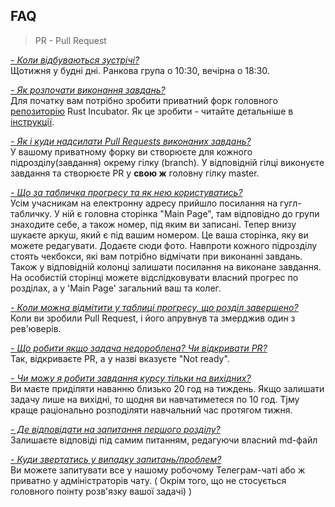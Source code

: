 ## FAQ

> PR - Pull Request

<ins>*- Коли відбуваються зустрічі?*</ins><br/>
Щотижня у будні дні. Ранкова група о 10:30, вечірна о 18:30. 

<ins>*- Як розпочати виконання завдань?*</ins><br/>
Для початку вам потрібно зробити приватний форк головного [репозиторію](https://github.com/rust-lang-ua/rust_incubator_eng) Rust Incubator. Як це зробити - читайте детальніше в [інструкції](https://github.com/rust-lang-ua/rust_incubator_eng#before-you-start).

<ins>*- Як і куди надсилати Pull Requests виконаних завдань?*</ins><br/>
У вашому приватному форку ви створюєте для кожного підрозділу(завдання) окрему гілку (branch). У відповідній гілці виконуєте завдання та створюєте PR у __свою ж__ головну гілку master.

<ins>*- Що за табличка прогресу та як нею користуватись?*</ins><br/>
Усім учасникам на електронну адресу прийшло посилання на гугл-табличку. У ній є головна сторінка "Main Page", там відповідно до групи знаходите себе, а також номер, під яким ви записані. Тепер внизу шукаєте аркуш, який є під вашим номером. Це ваша сторінка, яку ви можете редагувати. Додаєте сюди фото. Навпроти кожного підрозділу стоять чекбокси, які вам потрібно відмічати при виконанні завдань. Також у відповідній колонці залишати посилання на виконане завдання. На особистій сторінці можете відслідковувати власний прогрес по розділах, а у 'Main Page'  загальний ваш та колег.

<ins>*- Коли можна відмітити у таблиці прогресу, що розділ завершено?*</ins><br/>
Коли ви зробили Pull Request, і його апрувнув та змерджив один з рев'юверів.

<ins>*- Що робити якщо задача недороблена? Чи відкривати PR?*</ins><br/>
Так, відкриваєте PR, а у назві вказуєте "Not ready".

<ins>*- Чи можу я робити завдання курсу тільки на вихідних?*</ins><br/>
Ви маєте приділяти наванню близько 20 год на тиждень. Якщо залишати задачу лише на вихідні, то щодня ви навчатиметеся по 10 год. Тjму краще раціонально розподіляти навчальний час протягом тижня.

<ins>*- Де відповідати на запитання першого розділу?*</ins><br/>
Залишаєте відповіді під самим питанням, редагуючи власний md-файл

<ins>*- Куди звертатись у випадку запитань/проблем?*</ins><br/>
Ви можете запитувати все у нашому робочому Телеграм-чаті або ж приватно у адміністраторів чату. ( Окрім того, що не стосується головного поінту розв'язку вашої задачі) )
